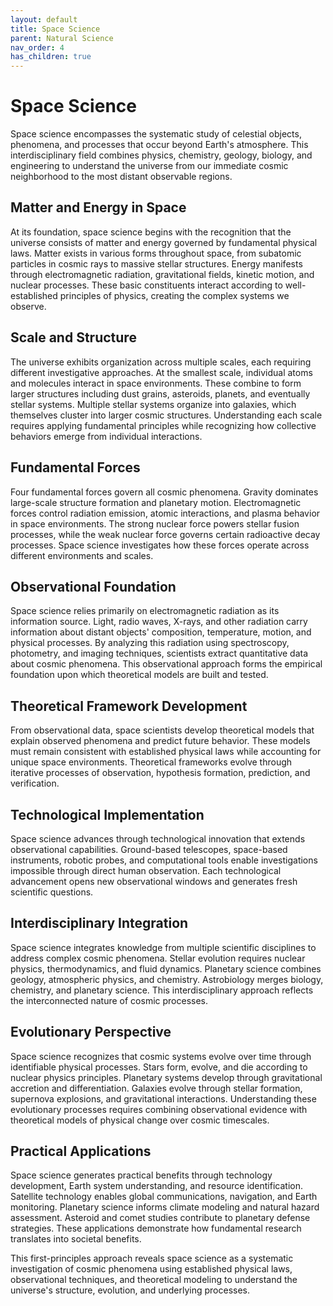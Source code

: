 ```yaml
---
layout: default
title: Space Science
parent: Natural Science
nav_order: 4
has_children: true
---
```


# Space Science

Space science encompasses the systematic study of celestial objects, phenomena, and processes that occur beyond Earth's atmosphere. This interdisciplinary field combines physics, chemistry, geology, biology, and engineering to understand the universe from our immediate cosmic neighborhood to the most distant observable regions.

## Matter and Energy in Space

At its foundation, space science begins with the recognition that the universe consists of matter and energy governed by fundamental physical laws. Matter exists in various forms throughout space, from subatomic particles in cosmic rays to massive stellar structures. Energy manifests through electromagnetic radiation, gravitational fields, kinetic motion, and nuclear processes. These basic constituents interact according to well-established principles of physics, creating the complex systems we observe.

## Scale and Structure

The universe exhibits organization across multiple scales, each requiring different investigative approaches. At the smallest scale, individual atoms and molecules interact in space environments. These combine to form larger structures including dust grains, asteroids, planets, and eventually stellar systems. Multiple stellar systems organize into galaxies, which themselves cluster into larger cosmic structures. Understanding each scale requires applying fundamental principles while recognizing how collective behaviors emerge from individual interactions.

## Fundamental Forces

Four fundamental forces govern all cosmic phenomena. Gravity dominates large-scale structure formation and planetary motion. Electromagnetic forces control radiation emission, atomic interactions, and plasma behavior in space environments. The strong nuclear force powers stellar fusion processes, while the weak nuclear force governs certain radioactive decay processes. Space science investigates how these forces operate across different environments and scales.

## Observational Foundation

Space science relies primarily on electromagnetic radiation as its information source. Light, radio waves, X-rays, and other radiation carry information about distant objects' composition, temperature, motion, and physical processes. By analyzing this radiation using spectroscopy, photometry, and imaging techniques, scientists extract quantitative data about cosmic phenomena. This observational approach forms the empirical foundation upon which theoretical models are built and tested.

## Theoretical Framework Development

From observational data, space scientists develop theoretical models that explain observed phenomena and predict future behavior. These models must remain consistent with established physical laws while accounting for unique space environments. Theoretical frameworks evolve through iterative processes of observation, hypothesis formation, prediction, and verification.

## Technological Implementation

Space science advances through technological innovation that extends observational capabilities. Ground-based telescopes, space-based instruments, robotic probes, and computational tools enable investigations impossible through direct human observation. Each technological advancement opens new observational windows and generates fresh scientific questions.

## Interdisciplinary Integration

Space science integrates knowledge from multiple scientific disciplines to address complex cosmic phenomena. Stellar evolution requires nuclear physics, thermodynamics, and fluid dynamics. Planetary science combines geology, atmospheric physics, and chemistry. Astrobiology merges biology, chemistry, and planetary science. This interdisciplinary approach reflects the interconnected nature of cosmic processes.

## Evolutionary Perspective

Space science recognizes that cosmic systems evolve over time through identifiable physical processes. Stars form, evolve, and die according to nuclear physics principles. Planetary systems develop through gravitational accretion and differentiation. Galaxies evolve through stellar formation, supernova explosions, and gravitational interactions. Understanding these evolutionary processes requires combining observational evidence with theoretical models of physical change over cosmic timescales.

## Practical Applications

Space science generates practical benefits through technology development, Earth system understanding, and resource identification. Satellite technology enables global communications, navigation, and Earth monitoring. Planetary science informs climate modeling and natural hazard assessment. Asteroid and comet studies contribute to planetary defense strategies. These applications demonstrate how fundamental research translates into societal benefits.

This first-principles approach reveals space science as a systematic investigation of cosmic phenomena using established physical laws, observational techniques, and theoretical modeling to understand the universe's structure, evolution, and underlying processes.
